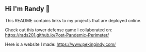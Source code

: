 ## Hi I'm Randy 👋

This README contains links to my projects that are deployed online.

Check out this tower defense game I collaborated on: 
https://rads201.github.io/Post-Pandemic-Perimeter/

Here is a website I made: 
https://www.pekingindy.com/
